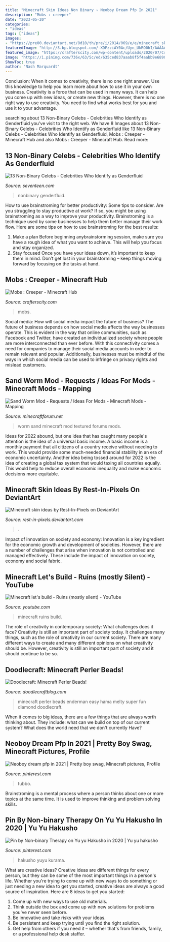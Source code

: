 ```yaml
---
title: "Minecraft Skin Ideas Non Binary ~ Neoboy Dream Pfp In 2021"
description: "Mobs : creeper"
date: "2023-05-20"
categories:
- "ideas"
tags: ["ideas"]
images:
- "https://pre00.deviantart.net/8d10/th/pre/i/2014/069/e/e/minecraft_skin_ideas_by_longdistancedeviants-d79n7f2.png"
featuredImage: "http://3.bp.blogspot.com/-XDFzziAY0Ac/Uyn_UkRO0hI/AAAAAAAAlwc/xzXu7cncc_M/s1600/minecraft+hama+perler+melty+melt+beads+plastic+easy+kids+craft+creepers+zombies+swords+diamond+enderman+bricks+%25288%2529.JPG"
featured_image: "https://crafterscity.com/wp-content/uploads/2020/07/Creeper-850x560.jpg"
image: "https://i.pinimg.com/736x/63/5c/ed/635ced837aaab8f5f4aabb9e689050b1.jpg"
ShowToc: true
author: "Nash Marquardt"
---
```



Conclusion: When it comes to creativity, there is no one right answer. Use this knowledge to help you learn more about how to use it in your own business.
Creativity is a force that can be used in many ways. It can help you come up with new ideas, or create new things. However, there is no one right way to use creativity. You need to find what works best for you and use it to your advantage.

	

		
searching about 13 Non-Binary Celebs - Celebrities Who Identify as Genderfluid you've visit to the right web. We have 8 Images about 13 Non-Binary Celebs - Celebrities Who Identify as Genderfluid like 13 Non-Binary Celebs - Celebrities Who Identify as Genderfluid, Mobs : Creeper - Minecraft Hub and also Mobs : Creeper - Minecraft Hub. Read more:
		
    
## 13 Non-Binary Celebs - Celebrities Who Identify As Genderfluid

<img loading=lazy src="https://hips.hearstapps.com/hmg-prod.s3.amazonaws.com/images/nonbinary-celebs-1621447730.png?crop=1.00xw:1.00xh;0,0&amp;resize=1200:*" onerror="this.onerror=null;this.src='https://tse1.mm.bing.net/th?id=OIP.SmAaVo4sAk8luhSHZY17FwHaDt&amp;pid=15.1';" alt="13 Non-Binary Celebs - Celebrities Who Identify as Genderfluid">

_Source: seventeen.com_

>nonbinary genderfluid. 

	

How to use brainstroming for better productivity: Some tips to consider.
Are you struggling to stay productive at work? If so, you might be using brainstroming as a way to improve your productivity. Brainstroming is a technique used by some businesses to help them better manage their work flow. Here are some tips on how to use brainstroming for the best results: 
1) Make a plan 
Before beginning anybrainstorming session, make sure you have a rough idea of what you want to achieve. This will help you focus and stay organized. 
2) Stay focused 
Once you have your ideas down, it’s important to keep them in mind. Don’t get lost in your brainstorming – keep things moving forward by focusing on the tasks at hand.

    
## Mobs : Creeper - Minecraft Hub

<img loading=lazy src="https://crafterscity.com/wp-content/uploads/2020/07/Creeper-850x560.jpg" onerror="this.onerror=null;this.src='https://tse3.mm.bing.net/th?id=OIP.YnsgTKRQYKdphoojcxyNOQHaE4&amp;pid=15.1';" alt="Mobs : Creeper - Minecraft Hub">

_Source: crafterscity.com_

>mobs. 

	

Social media: How will social media impact the future of business?
The future of business depends on how social media affects the way businesses operate. This is evident in the way that online communities, such as Facebook and Twitter, have created an individualized society where people are more interconnected than ever before. With this connectivity comes a need for companies to manage their social media accounts in order to remain relevant and popular. Additionally, businesses must be mindful of the ways in which social media can be used to infringe on privacy rights and mislead customers.

    
## Sand Worm Mod - Requests / Ideas For Mods - Minecraft Mods - Mapping

<img loading=lazy src="http://media-minecraftforum.cursecdn.com/attachments/224/816/636095640912828000.PNG" onerror="this.onerror=null;this.src='https://tse4.mm.bing.net/th?id=OIP.8NIbTsJAjVYzABPGBYO6wQHaEA&amp;pid=15.1';" alt="Sand Worm Mod - Requests / Ideas For Mods - Minecraft Mods - Mapping">

_Source: minecraftforum.net_

>worm sand minecraft mod textured forums mods. 

	

Ideas for 2022 abound, but one idea that has caught many people's attention is the idea of a universal basic income. A basic income is a monthly payment that all citizens of a country receive without needing to work. This would provide some much-needed financial stability in an era of economic uncertainty. Another idea being tossed around for 2022 is the idea of creating a global tax system that would taxing all countries equally. This would help to reduce overall economic inequality and make economic decisions more equitable.

    
## Minecraft Skin Ideas By Rest-In-Pixels On DeviantArt

<img loading=lazy src="https://pre00.deviantart.net/8d10/th/pre/i/2014/069/e/e/minecraft_skin_ideas_by_longdistancedeviants-d79n7f2.png" onerror="this.onerror=null;this.src='https://tse3.mm.bing.net/th?id=OIP.UrrD5cYQHVQiuKwqc8n6mgHaHa&amp;pid=15.1';" alt="Minecraft skin ideas by Rest-In-Pixels on DeviantArt">

_Source: rest-in-pixels.deviantart.com_

>. 

	

Impact of innovation on society and economy:
Innovation is a key ingredient for the economic growth and development of societies. However, there are a number of challenges that arise when innovation is not controlled and managed effectively. These include the impact of innovation on society, economy and social fabric.

    
## Minecraft Let&#039;s Build - Ruins (mostly Silent) - YouTube

<img loading=lazy src="https://i.ytimg.com/vi/2MkeAuGUQu4/maxresdefault.jpg" onerror="this.onerror=null;this.src='https://tse4.mm.bing.net/th?id=OIP.hTrYU7-YvJIjp_QzeImpbQHaEK&amp;pid=15.1';" alt="Minecraft let&#039;s build - Ruins (mostly silent) - YouTube">

_Source: youtube.com_

>minecraft ruins build. 

	

The role of creativity in contemporary society: What challenges does it face?
Creativity is still an important part of society today. It challenges many things, such as the role of creativity in our current society. There are many different ways to create and many different opinions on what creativity should be. However, creativity is still an important part of society and it should continue to be so.

    
## Doodlecraft: Minecraft Perler Beads!

<img loading=lazy src="http://3.bp.blogspot.com/-XDFzziAY0Ac/Uyn_UkRO0hI/AAAAAAAAlwc/xzXu7cncc_M/s1600/minecraft+hama+perler+melty+melt+beads+plastic+easy+kids+craft+creepers+zombies+swords+diamond+enderman+bricks+%25288%2529.JPG" onerror="this.onerror=null;this.src='https://tse4.mm.bing.net/th?id=OIP.AQRLFXcm4c_rvzlktCxEPAHaHa&amp;pid=15.1';" alt="Doodlecraft: Minecraft Perler Beads!">

_Source: doodlecraftblog.com_

>minecraft perler beads enderman easy hama melty super fun diamond doodlecraft. 

	

When it comes to big ideas, there are a few things that are always worth thinking about. They include: what can we build on top of our current system? What does the world need that we don't currently Have?

    
## Neoboy Dream Pfp In 2021 | Pretty Boy Swag, Minecraft Pictures, Profile

<img loading=lazy src="https://i.pinimg.com/736x/63/5c/ed/635ced837aaab8f5f4aabb9e689050b1.jpg" onerror="this.onerror=null;this.src='https://tse2.mm.bing.net/th?id=OIP.wQpe5pEvEkC6m-R3S-CqbwAAAA&amp;pid=15.1';" alt="Neoboy dream pfp in 2021 | Pretty boy swag, Minecraft pictures, Profile">

_Source: pinterest.com_

>tubbo. 

	

Brainstroming is a mental process where a person thinks about one or more topics at the same time. It is used to improve thinking and problem solving skills.

    
## Pin By Non-binary Therapy On Yu Yu Hakusho In 2020 | Yu Yu Hakusho

<img loading=lazy src="https://i.pinimg.com/originals/55/b5/f0/55b5f0b14b4954af847ff8ee15a4aebf.jpg" onerror="this.onerror=null;this.src='https://tse2.mm.bing.net/th?id=OIP.g2n-YSVIuneJhdLKwR4pNAHaJC&amp;pid=15.1';" alt="Pin by Non-binary Therapy on Yu yu Hakusho in 2020 | Yu yu hakusho">

_Source: pinterest.com_

>hakusho yuyu kurama. 

	

What are creative ideas?
Creative ideas are different things for every person, but they can be some of the most important things in a person's life. Whether you're trying to come up with new ways to do something or just needing a new idea to get you started, creative ideas are always a good source of inspiration. Here are 8 ideas to get you started: 
1. Come up with new ways to use old materials.
2. Think outside the box and come up with new solutions for problems you've never seen before.
3. Be innovative and take risks with your ideas.
4. Be persistent and keep trying until you find the right solution. 
5. Get help from others if you need it – whether that's from friends, family, or a professional help desk staffer. 

